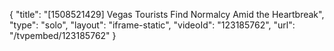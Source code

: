 {
    "title": "[1508521429] Vegas Tourists Find Normalcy Amid the Heartbreak",
    "type": "solo",
    "layout": "iframe-static",
    "videoId": "123185762",
    "url": "\/tvpembed\/123185762"
}